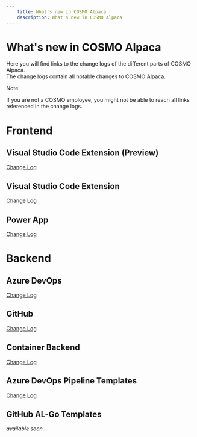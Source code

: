 ```yaml
---
    title: What's new in COSMO Alpaca
    description: What's new in COSMO Alpaca
---
```


# What's new in COSMO Alpaca

Here you will find links to the change logs of the different parts of COSMO Alpaca.\
The change logs contain all notable changes to COSMO Alpaca.
> [!NOTE]
> If you are not a COSMO employee, you might not be able to reach all links referenced in the change logs.

# Frontend

## Visual Studio Code Extension (Preview)

[Change Log](changelogs/frontend/alpaca-vsc-extension.md)

## Visual Studio Code Extension

[Change Log](changelogs/frontend/azdevops-vscode-extension.md)

## Power App

[Change Log](changelogs/frontend/power-app.md)

# Backend

## Azure DevOps

[Change Log](changelogs/backend/azure-devops.md)

## GitHub

[Change Log](changelogs/backend/github.md)

## Container Backend

[Change Log](changelogs/backend/container.md)

## Azure DevOps Pipeline Templates

[Change Log](changelogs/backend/azure-devops-pipeline-templates.md)

## GitHub AL-Go Templates

*available soon...*
